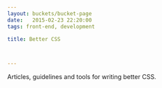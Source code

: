 ```yaml
---
layout: buckets/bucket-page
date:   2015-02-23 22:20:00
tags: front-end, development

title: Better CSS



---
```


Articles, guidelines and tools for writing better CSS.

